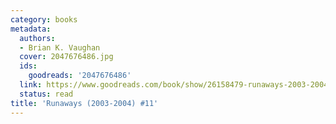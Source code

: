 ```yaml
---
category: books
metadata:
  authors:
  - Brian K. Vaughan
  cover: 2047676486.jpg
  ids:
    goodreads: '2047676486'
  link: https://www.goodreads.com/book/show/26158479-runaways-2003-2004-11
  status: read
title: 'Runaways (2003-2004) #11'
---
```

